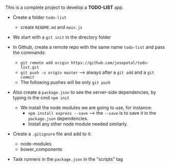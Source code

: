 This is a complete project to develop a **TODO-LIST** app.

- Create a folder `todo-list`
    + create `README.md` and `main.js`
- We start with a `git init` in the directory folder
- In Github, create a remote repo with the same name `todo-list` and pass the commands:
    + `git remote add origin https://github.com/josepotal/todo-list.git`
    + `git push -u origin master` --> always after a `git add` and a `git commit`
    + The following pushes will be only `git push`

- Also create a `package.json` to see the server-side dependencies, by typing in the cmd `npm init`
    + We install the node modules we are going to use, for instance:
        * `npm install express --save` --> the `--save` is to save it in the `package.json` dependencies.
        * Install any other node module needed similarly.

- Create a `.gitignore` file and add to it:
    + node-modules 
    + bower_components

- Task runners in the `package.json` in the "scripts" tag